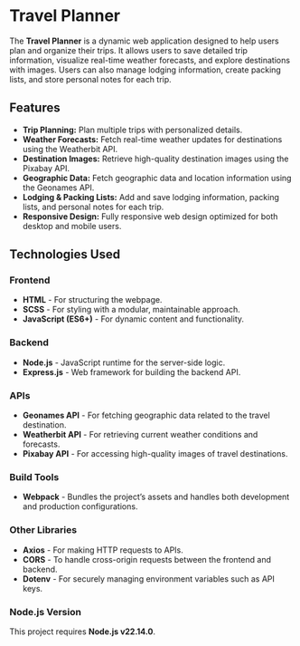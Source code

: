 # Travel Planner

The **Travel Planner** is a dynamic web application designed to help users plan and organize their trips. It allows users to save detailed trip information, visualize real-time weather forecasts, and explore destinations with images. Users can also manage lodging information, create packing lists, and store personal notes for each trip.

## Features

- **Trip Planning:** Plan multiple trips with personalized details.
- **Weather Forecasts:** Fetch real-time weather updates for destinations using the Weatherbit API.
- **Destination Images:** Retrieve high-quality destination images using the Pixabay API.
- **Geographic Data:** Fetch geographic data and location information using the Geonames API.
- **Lodging & Packing Lists:** Add and save lodging information, packing lists, and personal notes for each trip.
- **Responsive Design:** Fully responsive web design optimized for both desktop and mobile users.

## Technologies Used

### Frontend
- **HTML** - For structuring the webpage.
- **SCSS** - For styling with a modular, maintainable approach.
- **JavaScript (ES6+)** - For dynamic content and functionality.

### Backend
- **Node.js** - JavaScript runtime for the server-side logic.
- **Express.js** - Web framework for building the backend API.

### APIs
- **Geonames API** - For fetching geographic data related to the travel destination.
- **Weatherbit API** - For retrieving current weather conditions and forecasts.
- **Pixabay API** - For accessing high-quality images of travel destinations.

### Build Tools
- **Webpack** - Bundles the project’s assets and handles both development and production configurations.

### Other Libraries
- **Axios** - For making HTTP requests to APIs.
- **CORS** - To handle cross-origin requests between the frontend and backend.
- **Dotenv** - For securely managing environment variables such as API keys.


### Node.js Version  
This project requires **Node.js v22.14.0**.